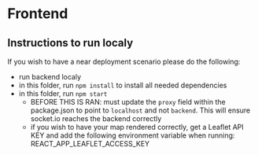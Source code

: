 # Frontend

## Instructions to run localy

If you wish to have a near deployment scenario please do the following:
- run backend localy
- in this folder, run `npm install` to install all needed dependencies
- in this folder, run `npm start`
  - BEFORE THIS IS RAN: must update the `proxy` field within the package.json to point to `localhost` and not `backend`. This will ensure socket.io reaches the backend correctly
  - if you wish to have your map rendered correctly, get a Leaflet API KEY and add the following environment variable when running: REACT_APP_LEAFLET_ACCESS_KEY